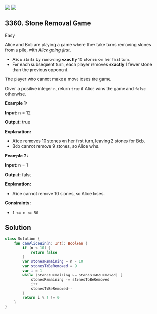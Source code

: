 [![](https://img.shields.io/github/stars/javadev/LeetCode-in-Kotlin?label=Stars&style=flat-square)](https://github.com/javadev/LeetCode-in-Kotlin)
[![](https://img.shields.io/github/forks/javadev/LeetCode-in-Kotlin?label=Fork%20me%20on%20GitHub%20&style=flat-square)](https://github.com/javadev/LeetCode-in-Kotlin/fork)

## 3360\. Stone Removal Game

Easy

Alice and Bob are playing a game where they take turns removing stones from a pile, with _Alice going first_.

*   Alice starts by removing **exactly** 10 stones on her first turn.
*   For each subsequent turn, each player removes **exactly** 1 fewer stone than the previous opponent.

The player who cannot make a move loses the game.

Given a positive integer `n`, return `true` if Alice wins the game and `false` otherwise.

**Example 1:**

**Input:** n = 12

**Output:** true

**Explanation:**

*   Alice removes 10 stones on her first turn, leaving 2 stones for Bob.
*   Bob cannot remove 9 stones, so Alice wins.

**Example 2:**

**Input:** n = 1

**Output:** false

**Explanation:**

*   Alice cannot remove 10 stones, so Alice loses.

**Constraints:**

*   `1 <= n <= 50`

## Solution

```kotlin
class Solution {
    fun canAliceWin(n: Int): Boolean {
        if (n < 10) {
            return false
        }
        var stonesRemaining = n - 10
        var stonesToBeRemoved = 9
        var i = 1
        while (stonesRemaining >= stonesToBeRemoved) {
            stonesRemaining -= stonesToBeRemoved
            i++
            stonesToBeRemoved--
        }
        return i % 2 != 0
    }
}
```
